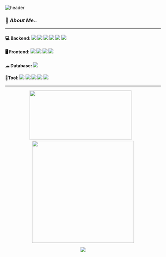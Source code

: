 
![header](https://capsule-render.vercel.app/api?type=venom&color=568A35&height=250&section=header&text=Hello!-nl-This%20is%20Chon's%20GitHub☘&&fontColor=BFDE9B&fontSize=50&fontAlign=50)

### 🌱 ***About Me..***
---

#### 💻 Backend: <img src="https://img.shields.io/badge/Java-007396?style=flat&logo=java&logoColor=white" /> <img src="https://img.shields.io/badge/Springboot-6DB33F?style=flat&logo=springboot&logoColor=white"/> <img src="https://img.shields.io/badge/SpringFramework-6DB33F?style=flat&logo=spring&logoColohite&logoColor=white"/> <img src="https://img.shields.io/badge/Docker-2496ED?style=flat&logo=docker&logoColor=white" /> <img src="https://img.shields.io/badge/Jenkins-D24939?style=flat&logo=jenkins&logoColor=white" /> <img src="https://img.shields.io/badge/AWS-232F3E?style=flat&logo=amazonwebservices&logoColor=white" />

#### 🖥 Frontend: <img src="https://img.shields.io/badge/React-61DAFB?style=flat&logo=react&logoColor=white" /> <img src="https://img.shields.io/badge/Javascript-F7DF1E?style=flat&logo=javascript&logoColor=white" /> <img src="https://img.shields.io/badge/HTML5-E34F26?style=flat&logo=html5&logoColor=white" /> <img src="https://img.shields.io/badge/CSS-663399?style=flat&logo=css&logoColor=white" />

#### ☁ Database: <img src="https://img.shields.io/badge/Oracle-D24939?style=flat&logo=oracle&logoColor=white"/>

#### 🔧Tool: <img src="https://img.shields.io/badge/Git-F05032?style=flat&logo=git&logoColor=white"/> <img src="https://img.shields.io/badge/GitHub-181717?style=flat&logo=github&logoColor=white"/> <img src="https://img.shields.io/badge/IntelliJ IDEA-000000?style=flat&logo=intellijidea&logoColor=white"/> <img src="https://img.shields.io/badge/Eclipse IDE-2C2255?style=flat&logo=eclipseide&logoColor=white"/> <img src="https://img.shields.io/badge/VS Code-2F80ED?style=flat&logo=vscode&logoColor=white"/>

---

<div align="center">
    <img src="https://raw.githubusercontent.com/Park-choeun/github-stats-transparent/output/generated/languages.svg" width="330" height="160">
    &nbsp;&nbsp;&nbsp;
    <a href="https://solved.ac/chdms7471">
        <img src="https://mazassumnida.wtf/api/v2/generate_badge?boj=chdms7471" width="330">
    </a>
    </p>
    <img src="https://github-readme-stats.vercel.app/api?username=Park-choeun&show_icons=true&theme=dark">
</div>





